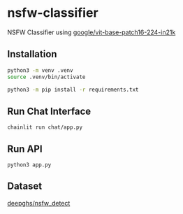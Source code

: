 # nsfw-classifier
NSFW Classifier using [google/vit-base-patch16-224-in21k](https://huggingface.co/google/vit-base-patch16-224-in21k)

## Installation
```bash
python3 -m venv .venv
source .venv/bin/activate

python3 -m pip install -r requirements.txt
```

## Run Chat Interface
`chainlit run chat/app.py`

## Run API
`python3 app.py`

## Dataset
[deepghs/nsfw_detect](https://huggingface.co/datasets/deepghs/nsfw_detect)